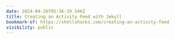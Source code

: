 ```yaml
---
date: 2024-04-26T05:36:19.546Z
title: Creating an Activity Feed with Jekyll
bookmark-of: https://shellsharks.com/creating-an-activity-feed
visibility: public
---
```

